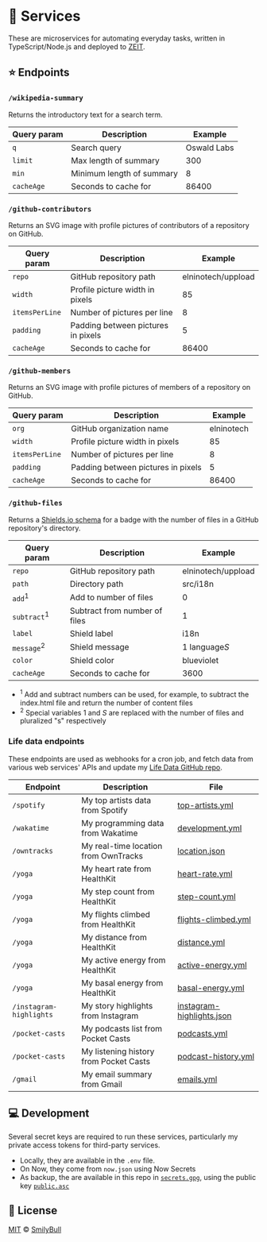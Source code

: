 # 🔧 Services

These are microservices for automating everyday tasks, written in TypeScript/Node.js and deployed to [ZEIT](https://zeit.co).

## ⭐ Endpoints

### `/wikipedia-summary`

Returns the introductory text for a search term. 

| Query param | Description               | Example     |
| ----------- | ------------------------- | ----------- |
| `q`         | Search query              | Oswald Labs |
| `limit`     | Max length of summary     | 300         |
| `min`       | Minimum length of summary | 8           |
| `cacheAge`  | Seconds to cache for      | 86400       |

### `/github-contributors`

Returns an SVG image with profile pictures of contributors of a repository on GitHub. 

| Query param    | Description                        | Example            |
| -------------- | ---------------------------------- | ------------------ |
| `repo`         | GitHub repository path             | elninotech/uppload |
| `width`        | Profile picture width in pixels    | 85                 |
| `itemsPerLine` | Number of pictures per line        | 8                  |
| `padding`      | Padding between pictures in pixels | 5                  |
| `cacheAge`     | Seconds to cache for               | 86400              |

### `/github-members`

Returns an SVG image with profile pictures of members of a repository on GitHub.

| Query param    | Description                        | Example    |
| -------------- | ---------------------------------- | ---------- |
| `org`          | GitHub organization name           | elninotech |
| `width`        | Profile picture width in pixels    | 85         |
| `itemsPerLine` | Number of pictures per line        | 8          |
| `padding`      | Padding between pictures in pixels | 5          |
| `cacheAge`     | Seconds to cache for               | 86400      |


### `/github-files`

Returns a [Shields.io schema](https://shields.io/endpoint) for a badge with the number of files in a GitHub repository's directory.

| Query param            | Description                   | Example            |
| ---------------------- | ----------------------------- | ------------------ |
| `repo`                 | GitHub repository path        | elninotech/uppload |
| `path`                 | Directory path                | src/i18n           |
| `add`<sup>1</sup>      | Add to number of files        | 0                  |
| `subtract`<sup>1</sup> | Subtract from number of files | 1                  |
| `label`                | Shield label                  | i18n               |
| `message`<sup>2</sup>  | Shield message                | $1$ language$S$    |
| `color`                | Shield color                  | blueviolet         |
| `cacheAge`             | Seconds to cache for          | 3600               |

- <sup>1</sup> Add and subtract numbers can be used, for example, to subtract the index.html file and return the number of content files
- <sup>2</sup> Special variables $1$ and $S$ are replaced with the number of files and pluralized "s" respectively

### Life data endpoints

These endpoints are used as webhooks for a cron job, and fetch data from various web services' APIs and update my [Life Data GitHub repo](https://github.com/AnandChowdhary/life-data).

| Endpoint                | Description                            | File                                                                                                           |
| ----------------------- | -------------------------------------- | -------------------------------------------------------------------------------------------------------------- |
| `/spotify`              | My top artists data from Spotify       | [top-artists.yml](https://github.com/AnandChowdhary/life-data/blob/master/top-artists.yml)                     |
| `/wakatime`             | My programming data from Wakatime      | [development.yml](https://github.com/AnandChowdhary/life-data/blob/master/development.yml)                     |
| `/owntracks`            | My real-time location from OwnTracks   | [location.json](https://github.com/AnandChowdhary/life-data/blob/master/location.json)                         |
| `/yoga`                 | My heart rate from HealthKit           | [heart-rate.yml](https://github.com/AnandChowdhary/life-data/blob/master/heart-rate.yml)                       |
| `/yoga`                 | My step count from HealthKit           | [step-count.yml](https://github.com/AnandChowdhary/life-data/blob/master/step-count.yml)                       |
| `/yoga`                 | My flights climbed from HealthKit      | [flights-climbed.yml](https://github.com/AnandChowdhary/life-data/blob/master/flights-climbed.yml)             |
| `/yoga`                 | My distance from HealthKit             | [distance.yml](https://github.com/AnandChowdhary/life-data/blob/master/distance.yml)                           |
| `/yoga`                 | My active energy from HealthKit        | [active-energy.yml](https://github.com/AnandChowdhary/life-data/blob/master/active-energy.yml)                 |
| `/yoga`                 | My basal energy from HealthKit         | [basal-energy.yml](https://github.com/AnandChowdhary/life-data/blob/master/basal-energy.yml)                   |
| `/instagram-highlights` | My story highlights from Instagram     | [instagram-highlights.json](https://github.com/AnandChowdhary/life-data/blob/master/instagram-highlights.json) |
| `/pocket-casts`         | My podcasts list from Pocket Casts     | [podcasts.yml](https://github.com/AnandChowdhary/life-data/blob/master/podcasts.yml)                           |
| `/pocket-casts`         | My listening history from Pocket Casts | [podcast-history.yml](https://github.com/AnandChowdhary/life-data/blob/master/podcast-history.yml)             |
| `/gmail`                | My email summary from Gmail            | [emails.yml](https://github.com/AnandChowdhary/life-data/blob/master/emails.yml)                               |

## 💻 Development

Several secret keys are required to run these services, particularly my private access tokens for third-party services.

- Locally, they are available in the `.env` file.
- On Now, they come from `now.json` using Now Secrets
- As backup, the are available in this repo in [`secrets.gpg`](./secrets.gpg), using the public key [`public.asc`](./public.asc)

## 📄 License

[MIT](https://github.com/devguy4u/services/blob/master/LICENSE) © [SmilyBull](https://github.com/devguy4u)
